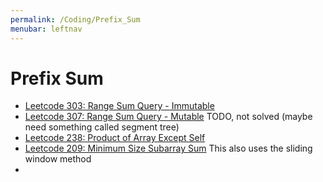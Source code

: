 ```yaml
---
permalink: /Coding/Prefix_Sum
menubar: leftnav
---
```

# Prefix Sum
- [Leetcode 303: Range Sum Query - Immutable](https://leetcode.com/problems/range-sum-query-immutable/description/?envType=problem-list-v2&envId=prefix-sum)
- [Leetcode 307: Range Sum Query - Mutable](https://leetcode.com/problems/range-sum-query-mutable/description/) 
    TODO, not solved (maybe need something called segment tree)
- [Leetcode 238: Product of Array Except Self](https://leetcode.com/problems/product-of-array-except-self/description/?envType=problem-list-v2&envId=prefix-sum)
- [Leetcode 209: Minimum Size Subarray Sum](https://leetcode.com/problems/minimum-size-subarray-sum/description/?envType=problem-list-v2&envId=prefix-sum) 
This also uses the sliding window method
- 